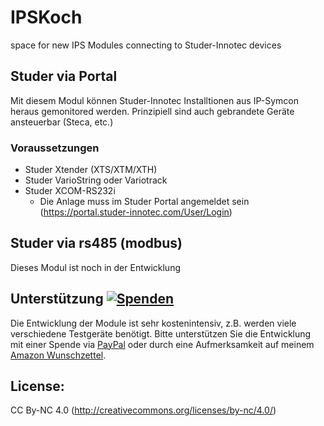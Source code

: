 # IPSKoch
space for new IPS Modules connecting to Studer-Innotec devices
## Studer via Portal
Mit diesem Modul können Studer-Innotec Installtionen aus IP-Symcon heraus gemonitored werden. Prinzipiell sind auch gebrandete Geräte ansteuerbar (Steca, etc.)
### Voraussetzungen
* Studer Xtender (XTS/XTM/XTH)
* Studer VarioString oder Variotrack
* Studer XCOM-RS232i 
  * Die Anlage muss im Studer Portal angemeldet sein (https://portal.studer-innotec.com/User/Login)
## Studer via rs485 (modbus)
Dieses Modul ist noch in der Entwicklung

## Unterstützung [![Spenden](https://img.shields.io/badge/donate-PayPal-green.svg)](https://www.paypal.com/paypalme/eisenkoch)
Die Entwicklung der Module ist sehr kostenintensiv, z.B. werden viele verschiedene Testgeräte benötigt. Bitte unterstützen Sie die Entwicklung mit einer Spende via [PayPal](https://www.paypal.com/paypalme/eisenkoch) oder durch eine Aufmerksamkeit auf meinem [Amazon Wunschzettel](https://www.amazon.de/hz/wishlist/ls/2XXR17YLMP93U?ref_=wl_share).

## License:
CC By-NC 4.0 (http://creativecommons.org/licenses/by-nc/4.0/)
